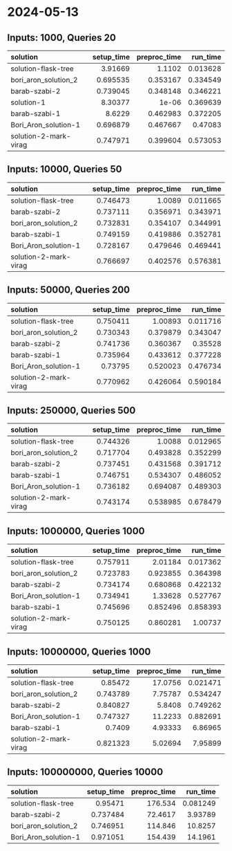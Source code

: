 # 2024-05-13

## Inputs: 1000, Queries 20

| solution              |   setup_time |   preproc_time |   run_time |
|:----------------------|-------------:|---------------:|-----------:|
| solution-flask-tree   |     3.91669  |       1.1102   |   0.013628 |
| bori_aron_solution_2  |     0.695535 |       0.353167 |   0.334549 |
| barab-szabi-2         |     0.739045 |       0.348148 |   0.346221 |
| solution-1            |     8.30377  |       1e-06    |   0.369639 |
| barab-szabi-1         |     8.6229   |       0.462983 |   0.372205 |
| Bori_Aron_solution-1  |     0.696879 |       0.467667 |   0.47083  |
| solution-2-mark-virag |     0.747971 |       0.399604 |   0.573053 |

## Inputs: 10000, Queries 50

| solution              |   setup_time |   preproc_time |   run_time |
|:----------------------|-------------:|---------------:|-----------:|
| solution-flask-tree   |     0.746473 |       1.0089   |   0.011665 |
| barab-szabi-2         |     0.737111 |       0.356971 |   0.343971 |
| bori_aron_solution_2  |     0.732831 |       0.354107 |   0.344991 |
| barab-szabi-1         |     0.749159 |       0.419886 |   0.352781 |
| Bori_Aron_solution-1  |     0.728167 |       0.479646 |   0.469441 |
| solution-2-mark-virag |     0.766697 |       0.402576 |   0.576381 |

## Inputs: 50000, Queries 200

| solution              |   setup_time |   preproc_time |   run_time |
|:----------------------|-------------:|---------------:|-----------:|
| solution-flask-tree   |     0.750411 |       1.00893  |   0.011716 |
| bori_aron_solution_2  |     0.730343 |       0.379879 |   0.343047 |
| barab-szabi-2         |     0.741736 |       0.360367 |   0.35528  |
| barab-szabi-1         |     0.735964 |       0.433612 |   0.377228 |
| Bori_Aron_solution-1  |     0.73795  |       0.520023 |   0.476734 |
| solution-2-mark-virag |     0.770962 |       0.426064 |   0.590184 |

## Inputs: 250000, Queries 500

| solution              |   setup_time |   preproc_time |   run_time |
|:----------------------|-------------:|---------------:|-----------:|
| solution-flask-tree   |     0.744326 |       1.0088   |   0.012965 |
| bori_aron_solution_2  |     0.717704 |       0.493828 |   0.352299 |
| barab-szabi-2         |     0.737451 |       0.431568 |   0.391712 |
| barab-szabi-1         |     0.746751 |       0.534307 |   0.486052 |
| Bori_Aron_solution-1  |     0.736182 |       0.694087 |   0.489303 |
| solution-2-mark-virag |     0.743174 |       0.538985 |   0.678479 |

## Inputs: 1000000, Queries 1000

| solution              |   setup_time |   preproc_time |   run_time |
|:----------------------|-------------:|---------------:|-----------:|
| solution-flask-tree   |     0.757911 |       2.01184  |   0.017362 |
| bori_aron_solution_2  |     0.723783 |       0.923855 |   0.364398 |
| barab-szabi-2         |     0.734174 |       0.680868 |   0.422132 |
| Bori_Aron_solution-1  |     0.734941 |       1.33628  |   0.527767 |
| barab-szabi-1         |     0.745696 |       0.852496 |   0.858393 |
| solution-2-mark-virag |     0.750125 |       0.860281 |   1.00737  |

## Inputs: 10000000, Queries 1000

| solution              |   setup_time |   preproc_time |   run_time |
|:----------------------|-------------:|---------------:|-----------:|
| solution-flask-tree   |     0.85472  |       17.0756  |   0.021471 |
| bori_aron_solution_2  |     0.743789 |        7.75787 |   0.534247 |
| barab-szabi-2         |     0.840827 |        5.8408  |   0.749262 |
| Bori_Aron_solution-1  |     0.747327 |       11.2233  |   0.882691 |
| barab-szabi-1         |     0.7409   |        4.93333 |   6.86965  |
| solution-2-mark-virag |     0.821323 |        5.02694 |   7.95899  |

## Inputs: 100000000, Queries 10000

| solution             |   setup_time |   preproc_time |   run_time |
|:---------------------|-------------:|---------------:|-----------:|
| solution-flask-tree  |     0.95471  |       176.534  |   0.081249 |
| barab-szabi-2        |     0.737484 |        72.4617 |   3.93789  |
| bori_aron_solution_2 |     0.746951 |       114.846  |  10.8257   |
| Bori_Aron_solution-1 |     0.971051 |       154.439  |  14.1961   |
